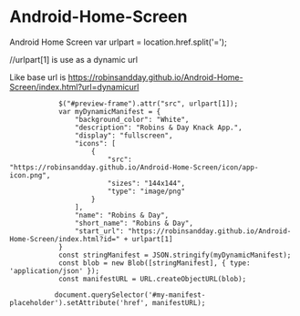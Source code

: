 # Android-Home-Screen
Android Home Screen
var urlpart = location.href.split('=');

//urlpart[1] is use as a dynamic url 

Like base url is	https://robinsandday.github.io/Android-Home-Screen/index.html?url=dynamicurl

                $("#preview-frame").attr("src", urlpart[1]);
                var myDynamicManifest = {
                    "background_color": "White",
                    "description": "Robins & Day Knack App.",
                    "display": "fullscreen",
                    "icons": [
                        {
                            "src": "https://robinsandday.github.io/Android-Home-Screen/icon/app-icon.png",
                            "sizes": "144x144",
                            "type": "image/png"
                        }
                    ],
                    "name": "Robins & Day",
                    "short_name": "Robins & Day",
                    "start_url": "https://robinsandday.github.io/Android-Home-Screen/index.html?id=" + urlpart[1]
                }
                const stringManifest = JSON.stringify(myDynamicManifest);
                const blob = new Blob([stringManifest], { type: 'application/json' });
                const manifestURL = URL.createObjectURL(blob);
 
               document.querySelector('#my-manifest-placeholder').setAttribute('href', manifestURL);


